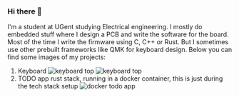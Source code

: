 ### Hi there 👋

I'm a student at UGent studying Electrical engineering. I mostly do embedded stuff where I design a PCB and write the software for the board. Most of the time I write the firmware using C, C++ or Rust. But I sometimes use other prebuilt frameworks like QMK for keyboard design. Below you can find some images of my projects:

1. Keyboard
![keyboard top](https://github.com/stijn577/stijn577/keyboard_top.png)
![keyboard top](https://github.com/stijn577/stijn577/keyboard_bottom.png)
2. TODO app rust stack, running in a docker container, this is just during the tech stack setup
![docker todo app](https://github.com/stijn577/stijn577/docker_todo_app.png)
